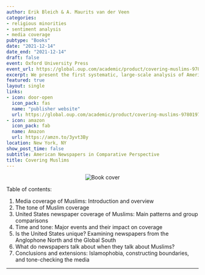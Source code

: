 ```yaml
---
author: Erik Bleich & A. Maurits van der Veen
categories:
- religious minorities
- sentiment analysis
- media coverage
pubtype: "Books"
date: "2021-12-14"
date_end: "2021-12-14"
draft: false
event: Oxford University Press
event_url: https://global.oup.com/academic/product/covering-muslims-9780197611722
excerpt: We present the first systematic, large-scale analysis of American newspaper coverage of Muslims. By comparing it over time with reporting on other groups and issues as well as coverage of the subject in other countries, we demonstrate conclusively how negative American newspapers have been in their treatment of Muslims across the two-decade period between 1996 and 2016, both in an absolute sense and compared to a range of other groups. The same pattern holds in other countries, such as Australia, Canada, and the UK. While 9/11 did not make coverage more negative in the long run, it did dramatically increase the prevalence of references to terrorism and extremism.
featured: true
layout: single
links:
- icon: door-open
  icon_pack: fas
  name: "publisher website"
  url: https://global.oup.com/academic/product/covering-muslims-9780197611722
- icon: amazon
  icon_pack: fab
  name: Amazon
  url: https://amzn.to/3yvt3By
location: New York, NY
show_post_time: false
subtitle: American Newspapers in Comparative Perspective
title: Covering Muslims
---
```

<center>
<img src="/img/CoveringMuslims_cover.jpg" alt="Book cover">
</center>

Table of contents:

1. Media coverage of Muslims: Introduction and overview
2. The tone of Muslim coverage
3. United States newspaper coverage of Muslims: Main patterns and group comparisons
4. Time and tone: Major events and their impact on coverage
5. Is the United States unique? Examining newspapers from the Anglophone North and the Global South
6. What do newspapers talk about when they talk about Muslims?
7. Conclusions and extensions: Islamophobia, constructing boundaries, and tone-checking the media

---

